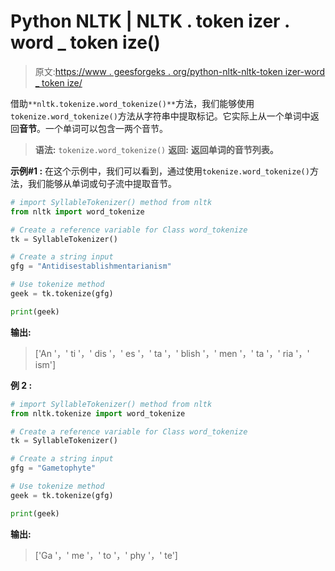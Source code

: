 # Python NLTK | NLTK . token izer . word _ token ize()

> 原文:[https://www . geesforgeks . org/python-nltk-nltk-token izer-word _ token ize/](https://www.geeksforgeeks.org/python-nltk-nltk-tokenizer-word_tokenize/)

借助`**nltk.tokenize.word_tokenize()**`方法，我们能够使用`tokenize.word_tokenize()`方法从字符串中提取标记。它实际上从一个单词中返回**音节**。一个单词可以包含一两个音节。

> **语法:** `tokenize.word_tokenize()`
> **返回:** **返回单词的音节列表。**

**示例#1 :**
在这个示例中，我们可以看到，通过使用`tokenize.word_tokenize()`方法，我们能够从单词或句子流中提取音节。

```py
# import SyllableTokenizer() method from nltk
from nltk import word_tokenize

# Create a reference variable for Class word_tokenize
tk = SyllableTokenizer()

# Create a string input
gfg = "Antidisestablishmentarianism"

# Use tokenize method
geek = tk.tokenize(gfg)

print(geek)
```

**输出:**

> ['An '，' ti '，' dis '，' es '，' ta '，' blish '，' men '，' ta '，' ria '，' ism']

**例 2 :**

```py
# import SyllableTokenizer() method from nltk
from nltk.tokenize import word_tokenize

# Create a reference variable for Class word_tokenize
tk = SyllableTokenizer()

# Create a string input
gfg = "Gametophyte"

# Use tokenize method
geek = tk.tokenize(gfg)

print(geek)
```

**输出:**

> ['Ga '，' me '，' to '，' phy '，' te']